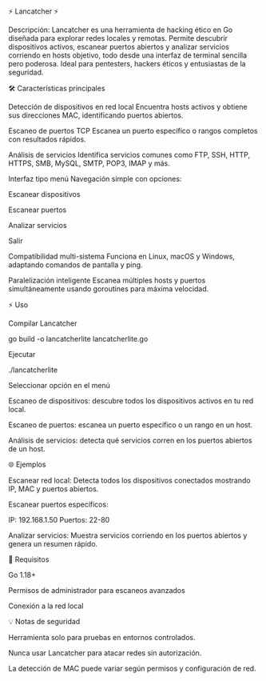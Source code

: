 ⚡ Lancatcher ⚡

Descripción:
Lancatcher es una herramienta de hacking ético en Go diseñada para explorar redes locales y remotas. Permite descubrir dispositivos activos, escanear puertos abiertos y analizar servicios corriendo en hosts objetivo, todo desde una interfaz de terminal sencilla pero poderosa. Ideal para pentesters, hackers éticos y entusiastas de la seguridad.

🛠 Características principales

Detección de dispositivos en red local
Encuentra hosts activos y obtiene sus direcciones MAC, identificando puertos abiertos.

Escaneo de puertos TCP
Escanea un puerto específico o rangos completos con resultados rápidos.

Análisis de servicios
Identifica servicios comunes como FTP, SSH, HTTP, HTTPS, SMB, MySQL, SMTP, POP3, IMAP y más.

Interfaz tipo menú
Navegación simple con opciones:

Escanear dispositivos

Escanear puertos

Analizar servicios

Salir

Compatibilidad multi-sistema
Funciona en Linux, macOS y Windows, adaptando comandos de pantalla y ping.

Paralelización inteligente
Escanea múltiples hosts y puertos simultáneamente usando goroutines para máxima velocidad.

⚡ Uso

Compilar Lancatcher

go build -o lancatcherlite lancatcherlite.go


Ejecutar

./lancatcherlite


Seleccionar opción en el menú

Escaneo de dispositivos: descubre todos los dispositivos activos en tu red local.

Escaneo de puertos: escanea un puerto específico o un rango en un host.

Análisis de servicios: detecta qué servicios corren en los puertos abiertos de un host.

🌐 Ejemplos

Escanear red local:
Detecta todos los dispositivos conectados mostrando IP, MAC y puertos abiertos.

Escanear puertos específicos:

IP: 192.168.1.50
Puertos: 22-80


Analizar servicios:
Muestra servicios corriendo en los puertos abiertos y genera un resumen rápido.

🚨 Requisitos

Go 1.18+

Permisos de administrador para escaneos avanzados

Conexión a la red local

💡 Notas de seguridad

Herramienta solo para pruebas en entornos controlados.

Nunca usar Lancatcher para atacar redes sin autorización.

La detección de MAC puede variar según permisos y configuración de red.
